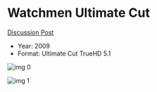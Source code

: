 # Watchmen Ultimate Cut

[Discussion Post](https://www.avsforum.com/threads/bass-eq-for-filtered-movies.2995212/post-57504674)

* Year: 2009
* Format: Ultimate Cut TrueHD 5.1

![img 0](https://i.imgur.com/Sf71Yaf.jpg)

![img 1](https://i.imgur.com/HQsND2i.jpg)

